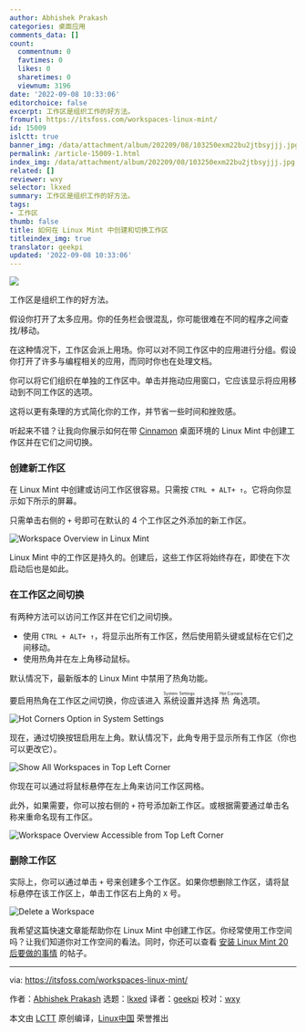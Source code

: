 ```yaml
---
author: Abhishek Prakash
categories: 桌面应用
comments_data: []
count:
  commentnum: 0
  favtimes: 0
  likes: 0
  sharetimes: 0
  viewnum: 3196
date: '2022-09-08 10:33:06'
editorchoice: false
excerpt: 工作区是组织工作的好方法。
fromurl: https://itsfoss.com/workspaces-linux-mint/
id: 15009
islctt: true
banner_img: /data/attachment/album/202209/08/103250exm22bu2jtbsyjjj.jpg
permalink: /article-15009-1.html
index_img: /data/attachment/album/202209/08/103250exm22bu2jtbsyjjj.jpg.thumb.jpg
related: []
reviewer: wxy
selector: lkxed
summary: 工作区是组织工作的好方法。
tags:
- 工作区
thumb: false
title: 如何在 Linux Mint 中创建和切换工作区
titleindex_img: true
translator: geekpi
updated: '2022-09-08 10:33:06'
---
```


![](/data/attachment/album/202209/08/103250exm22bu2jtbsyjjj.jpg)


工作区是组织工作的好方法。


假设你打开了太多应用。你的任务栏会很混乱，你可能很难在不同的程序之间查找/移动。


在这种情况下，工作区会派上用场。你可以对不同工作区中的应用进行分组。假设你打开了许多与编程相关的应用，而同时你也在处理文档。


你可以将它们组织在单独的工作区中。单击并拖动应用窗口，它应该显示将应用移动到不同工作区的选项。


这将以更有条理的方式简化你的工作，并节省一些时间和挫败感。


听起来不错？让我向你展示如何在带 [Cinnamon](https://itsfoss.com/quickly-fix-broken-unity-installing-cinnamon-20-ubuntu-1310/) 桌面环境的 Linux Mint 中创建工作区并在它们之间切换。


### 创建新工作区


在 Linux Mint 中创建或访问工作区很容易。只需按 `CTRL + ALT+ ↑`。它将向你显示如下所示的屏幕。


只需单击右侧的 `+` 号即可在默认的 4 个工作区之外添加的新工作区。


![Workspace Overview in Linux Mint](/data/attachment/album/202209/08/103307nood1osapgolilau.png)


Linux Mint 中的工作区是持久的。创建后，这些工作区将始终存在，即使在下次启动后也是如此。


### 在工作区之间切换


有两种方法可以访问工作区并在它们之间切换。


* 使用 `CTRL + ALT+ ↑`，将显示出所有工作区，然后使用箭头键或鼠标在它们之间移动。
* 使用热角并在左上角移动鼠标。


默认情况下，最新版本的 Linux Mint 中禁用了热角功能。


要启用热角在工作区之间切换，你应该进入 <ruby> 系统设置 <rt>  System Settings </rt></ruby> 并选择 <ruby> 热角 <rt>  Hot Corners </rt></ruby> 选项。


![Hot Corners Option in System Settings](/data/attachment/album/202209/08/103307azayyllyuywrh7lx.png)


现在，通过切换按钮启用左上角。默认情况下，此角专用于显示所有工作区（你也可以更改它）。


![Show All Workspaces in Top Left Corner](/data/attachment/album/202209/08/103308iquo7tvvuo79qrrr.png)


你现在可以通过将鼠标悬停在左上角来访问工作区网格。


此外，如果需要，你可以按右侧的 `+` 符号添加新工作区。或根据需要通过单击名称来重命名现有工作区。


![Workspace Overview Accessible from Top Left Corner](/data/attachment/album/202209/08/103308nhztvkghyzt4g743.png)


### 删除工作区


实际上，你可以通过单击 `+` 号来创建多个工作区。如果你想删除工作区，请将鼠标悬停在该工作区上，单击工作区右上角的 `X` 号。


![Delete a Workspace](/data/attachment/album/202209/08/103309bluv5rbhlbxrb9ur.png)


我希望这篇快速文章能帮助你在 Linux Mint 中创建工作区。你经常使用工作空间吗？让我们知道你对工作空间的看法。同时，你还可以查看 [安装 Linux Mint 20 后要做的事情](https://itsfoss.com/things-to-do-after-installing-linux-mint-20/) 的帖子。




---


via: <https://itsfoss.com/workspaces-linux-mint/>


作者：[Abhishek Prakash](https://itsfoss.com/) 选题：[lkxed](https://github.com/lkxed) 译者：[geekpi](https://github.com/geekpi) 校对：[wxy](https://github.com/wxy)


本文由 [LCTT](https://github.com/LCTT/TranslateProject) 原创编译，[Linux中国](https://linux.cn/) 荣誉推出